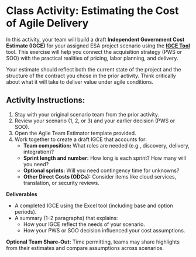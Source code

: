 # Class Activity: Estimating the Cost of Agile Delivery

In this activity, your team will build a draft **Independent Government Cost Estimate (IGCE)** for your assigned ESA project scenario using the [**IGCE Tool**](https://github.com/usds/ditap-curriculum-update/blob/main/3_Curriculum/3C_DITAP-Adaptation-Curriculum/3C.1_DITAP-Product-Thinking-And-Acquistions-Curriculum/Module%200/Module%203%20-%20Activity%202%20-%20IGCE%20Template%20-%20Information.csv) tool. This exercise will help you connect the acquisition strategy (PWS or SOO) with the practical realities of pricing, labor planning, and delivery.

Your estimate should reflect both the current state of the project and the structure of the contract you chose in the prior activity. Think critically about what it will take to deliver value under agile conditions.

## Activity Instructions:

1. Stay with your original scenario team from the prior activity.  
2. Review your scenario (1, 2, or 3\) and your earlier decision (PWS or SOO).  
3. Open the Agile Team Estimator template provided.  
4. Work together to create a draft IGCE that accounts for:  
   * **Team composition:** What roles are needed (e.g., discovery, delivery, integration)?  
   * **Sprint length and number:** How long is each sprint? How many will you need?  
   * **Optional sprints:** Will you need contingency time for unknowns?  
   * **Other Direct Costs (ODCs):** Consider items like cloud services, translation, or security reviews.

**Deliverables**

* A completed IGCE using the Excel tool (including base and option periods).  
* A summary (1–2 paragraphs) that explains:  
  * How your IGCE reflect the needs of your scenario.  
  * How your PWS or SOO decision influenced your cost assumptions.

**Optional Team Share-Out:** Time permitting, teams may share highlights from their estimates and compare assumptions across scenarios.
